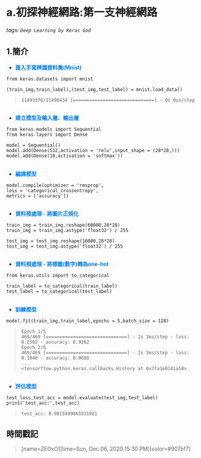 # a.初探神經網路:第一支神經網路

###### tags: `Deep Learning by Keras God`

## 1.簡介

* <font color="#0080FF">**匯入手寫辨識資料集(Mnist)**</font>

```python=+
from keras.datasets import mnist

(train_img,train_label),(test_img,test_label) = mnist.load_data()
```

> ```11493376/11490434 [==============================] - 0s 0us/step```
##
* <font color="#0080FF">**建立模型及輸入層、輸出層**</font>

```python=+
from keras.models import Sequential
from keras.layers import Dense 

model = Sequential()
model.add(Dense(512,activation = 'relu',input_shape = (28*28,)))
model.add(Dense(10,activation = 'softmax'))
```
##
* <font color="#0080FF">**編譯模型**</font>

```python=+
model.compile(optimizer = 'rmsprop',
loss = 'categorical_crossentropy',
metrics = ['accuracy'])
```
##
* <font color="#0080FF">**資料預處理 - 將圖片正規化**</font>

```python=+
train_img = train_img.reshape(60000,28*28)
train_img = train_img.astype('float32') / 255

test_img = test_img.reshape(10000,28*28)
test_img = test_img.astype('float32') / 255
```
##
* <font color="#0080FF">**資料預處理 - 將標籤(數字)轉為one-hot**</font>

```python=+
from keras.utils import to_categorical

train_label = to_categorical(train_label)
test_label = to_categorical(test_label)
```
##
* <font color="#0080FF">**訓練模型**</font>

```python=+
model.fit(train_img,train_label,epochs = 5,batch_size = 128)
```

> ```Epoch 1/5```</br>
> ```469/469 [==============================] - 1s 3ms/step - loss: 0.2562 - accuracy: 0.9262```</br>
> ```Epoch 2/5```</br>
> ```469/469 [==============================] - 1s 3ms/step - loss: 0.1040 - accuracy: 0.9688```</br>
> ```...```</br>
> ```<tensorflow.python.keras.callbacks.History at 0x7fa1e0141a58>```

##
* <font color="#0080FF">**評估模型**</font>

```python=+
test_loss,test_acc = model.evaluate(test_img,test_label)
print('test_acc:',test_acc)
```

> ```test_acc: 0.9815999865531921```

## 時間戳記

> [name=ZEOxO][time=Sun, Dec 06, 2020 15:30 PM][color=#907bf7]


